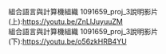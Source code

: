 組合語言與計算機組織 1091659_proj_3說明影片(上):https://youtu.be/ZnLlJuyuuZM  
組合語言與計算機組織 1091659_proj_3說明影片(下):https://youtu.be/o56zkHRB4YU  
